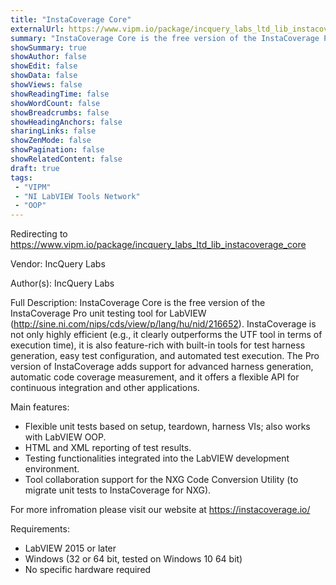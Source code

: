 ```yaml
---
title: "InstaCoverage Core"
externalUrl: https://www.vipm.io/package/incquery_labs_ltd_lib_instacoverage_core
summary: "InstaCoverage Core is the free version of the InstaCoverage Pro unit testing tool for LabVIEW (http://sine.ni.com/nips/cds/view/p/lang/hu/nid/216652)."
showSummary: true
showAuthor: false
showEdit: false
showData: false
showViews: false
showReadingTime: false
showWordCount: false
showBreadcrumbs: false
showHeadingAnchors: false
sharingLinks: false
showZenMode: false
showPagination: false
showRelatedContent: false
draft: true
tags:
 - "VIPM"
 - "NI LabVIEW Tools Network"
 - "OOP"
---
```


Redirecting to https://www.vipm.io/package/incquery_labs_ltd_lib_instacoverage_core

Vendor: IncQuery Labs

Author(s): IncQuery Labs
 
Full Description:
InstaCoverage Core is the free version of the InstaCoverage Pro unit testing tool for LabVIEW (http://sine.ni.com/nips/cds/view/p/lang/hu/nid/216652). InstaCoverage is not only highly efficient (e.g., it clearly outperforms the UTF tool in terms of execution time), it is also feature-rich with built-in tools for test harness generation, easy test configuration, and automated test execution. The Pro version of InstaCoverage adds support for advanced harness generation, automatic code coverage measurement, and it offers a flexible API for continuous integration and other applications.

Main features:

 - Flexible unit tests based on setup, teardown, harness VIs; also works with LabVIEW OOP.
 - HTML and XML reporting of test results.
 - Testing functionalities integrated into the LabVIEW development environment.
 - Tool collaboration support for the NXG Code Conversion Utility (to migrate unit tests to InstaCoverage for NXG).

For more infromation please visit our website at https://instacoverage.io/

Requirements:
 - LabVIEW 2015 or later
 - Windows (32 or 64 bit, tested on Windows 10 64 bit)
 - No specific hardware required
